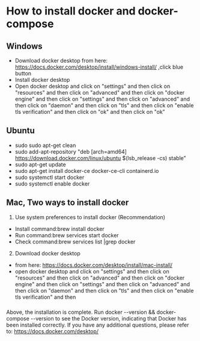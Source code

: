 # How to install docker and docker-compose

## Windows
- Download docker desktop from here: https://docs.docker.com/desktop/install/windows-install/ ,click blue button
- Install docker desktop
- Open docker desktop and click on "settings" and then click on "resources" and then click on "advanced" and then click on "docker engine" and then click on "settings" and then click on "advanced" and then click on "daemon" and then click on "tls" and then click on "enable tls verification" and then click on "ok" and then click on "ok"

## Ubuntu
- sudo sudo apt-get clean
- sudo add-apt-repository "deb [arch=amd64] https://download.docker.com/linux/ubuntu $(lsb_release -cs) stable"
- sudo apt-get update
- sudo apt-get install docker-ce docker-ce-cli containerd.io
- sudo systemctl start docker
- sudo systemctl enable docker


## Mac, Two ways to install docker
1. Use system preferences to install docker (Recommendation)
- Install command:brew install docker
- Run command:brew services start docker
- Check command:brew services list |grep docker

2. Download docker desktop
- from here: https://docs.docker.com/desktop/install/mac-install/
- open docker desktop and click on "settings" and then click on "resources" and then click on "advanced" and then click on "docker engine" and then click on "settings" and then click on "advanced" and then click on "daemon" and then click on "tls" and then click on "enable tls verification" and then


###
Above, the installation is complete. Run docker --version && docker-compose --version to see the Docker version, indicating that Docker has been installed correctly. If you have any additional questions, please refer to: https://docs.docker.com/desktop/

